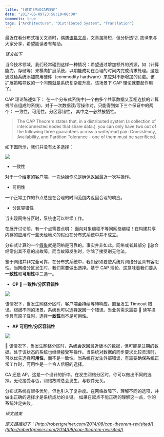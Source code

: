 ```yaml
---
title: "[译文]再谈CAP理论"
date: "2017-05-09T23:58:10+08:00"
comments: true
tags: ["Architecture", "Distributed System", "Translation"]
---
```


最近在看分布式相关文章时，偶遇[该篇文章](http://robertgreiner.com/2014/08/cap-theorem-revisited/)，文章虽简短，但分析透彻, 故译来与大家分享，希望能读者有帮助。

_译文如下_

当今技术领域，我们经常碰到这样一种情况：希望通过增加额外的资源，如（计算能力，存储等）来横向扩展系统，以期能成功在合理的时间内完成请求处理。这是通过给系统添加商用硬件（commodity hardware）来应对不断增加的负载。该扩展策略导致的一个问题就是系统复杂度升高。该场景下 CAP 理论就要起作用了。

CAP 理论陈述如下： 在一个分布式系统中(一个由多个共享数据又互相连接的计算机节点组成的系统)，对于一次数据读/写操作对，只能得到如下三个保证中的两个： 一致性，可用性，分区容错性， 其中之一必然被牺牲。

> The CAP Theorem states that, in a distributed system (a collection of interconnected nodes that share data.), you can only have two out of the following three guarantees across a write/read pair: Consistency, Availability, and Partition Tolerance - one of them must be sacrificed.

如下图所示，我们并没有太多选择：

![](https://ws1.sinaimg.cn/large/5ee78c28ly1g4soi3a8hej20dw08f75h.jpg)

- 一致性

对于一个给定的客户端，一次读操作总是确保返回最近一次写操作。

- 可用性

一个正常工作的节点总是在合理的时间范围内返回合理的响应。

- 分区容错性

当出现网络分区时，系统也可以继续工作。

在展开讨论前，有一个点需要点明： 面向对象编程不等同网络编程！在构建共享内存的应用时一些天经地义的假设在分布式系统中并不成立。

分布式计算的一个[假象](http://en.wikipedia.org/wiki/Fallacies_of_Distributed_Computing)就是网络是可靠的。事实并非如此。网络或者其部分  总会经常出其不意的出故障。而当故障发生时，你除了接受别无他法。

鉴于网络并非完全可靠，在分布式系统中，我们必须要使系统对网络分区具有容忍性。当网络分区发生时，我们需要做出选择。基于 CAP 理论，这意味着我们要从**一致性**和**可用性**中二选一。

- **CP  一致性/分区容错性**

![](https://ws1.sinaimg.cn/large/5ee78c28ly1g4soi3fi4sj20b409kwfo.jpg)

该情况下，当发生网络分区时，客户端会持续等待响应，直至发生 Timeout 错误。根据不同的场景，系统也可以选择返回一个错误。当业务需求需要  读写操作具有原子性时，选择**一致性**而不是可用性。

- **AP 可用性/分区容错性**

![](https://ws1.sinaimg.cn/large/5ee78c28ly1g4soi2ht35j20b409kab3.jpg)

 该情况下，当发生网络分区时，系统会返回最近版本的数据，但可能是过期的数据。处于该状态的系统也继续接受写操作。当系统对数据的同步要求比较灵活时，可以优先选择**可用性**，而不是一致性。当系统在发生外部错误，有需要确保系统正常工作时，可用性是一个令人信服的选择。

CA 还是 AP，这是一个设计的折中。在发生网络分区时，你可以做出不同的选择。无论接受与否，网络故障总会发生，与软件无关。

分布式系统有很多优势，但也引入了复杂度。在网络故障下，理解不同的选项，并做出正确的选择才是系统成功的关键。 如果在起点不能正确的理解这一点，你的系统注定失败。

_译文结束_

_原文链接如下：[http://robertgreiner.com/2014/08/cap-theorem-revisited/](http://robertgreiner.com/2014/08/cap-theorem-revisited/)_
